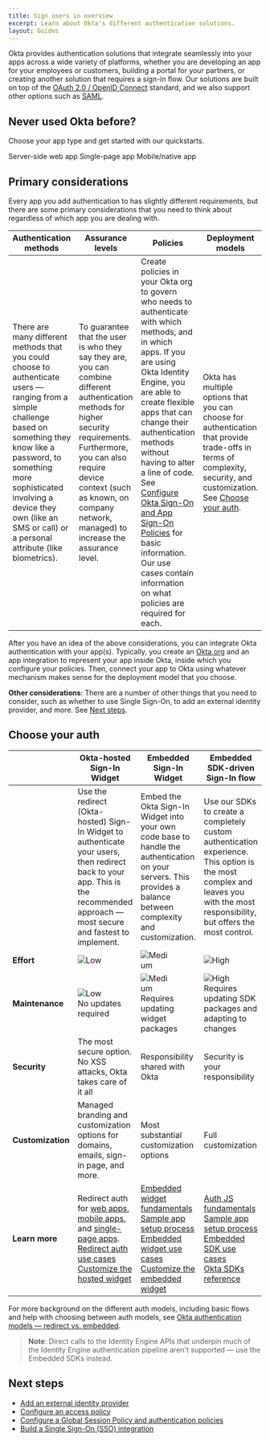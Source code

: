 ```yaml
---
title: Sign users in overview
excerpt: Learn about Okta's different authentication solutions.
layout: Guides
---
```


Okta provides authentication solutions that integrate seamlessly into your apps across a wide variety of platforms, whether you are developing an app for your employees or customers, building a portal for your partners, or creating another solution that requires a sign-in flow. Our solutions are built on top of the [OAuth 2.0 / OpenID Connect](/docs/concepts/oauth-openid/) standard, and we also support other options such as [SAML](/docs/concepts/saml/).

## Never used Okta before?

Choose your app type and get started with our quickstarts.

<Cards>
  <Card href="/docs/guides/quickstart/main/#server-side-web-app" headerImage="/img/app-types/icon-server.png">Server-side web app</Card>
  <Card href="/docs/guides/quickstart/main/#single-page-app" headerImage="/img/app-types/icon-spa.png">Single-page app</Card>
  <Card href="/docs/guides/quickstart/main/#mobile-native-app" headerImage="/img/app-types/icon-mobile-app.png">Mobile/native app</Card>
</Cards>

## Primary considerations

Every app you add authentication to has slightly different requirements, but there are some primary considerations that you need to think about regardless of which app you are dealing with.

| Authentication methods | Assurance levels | Policies | Deployment models |
| ---------------------- | ---------------- | -------- | ----------------- |
| There are many different methods that you could choose to authenticate users &mdash; ranging from a simple challenge based on something they know like a password, to something more sophisticated involving a device they own (like an SMS or call) or a personal attribute (like biometrics). | To guarantee that the user is who they say they are, you can combine different authentication methods for higher security requirements. Furthermore, you can also require device context (such as known, on company network, managed) to increase the assurance level. | Create policies in your Okta org to govern who needs to authenticate with which methods, and in which apps. If you are using Okta Identity Engine, you are able to create flexible apps that can change their authentication methods without having to alter a line of code. See [Configure Okta Sign-On and App Sign-On Policies](/docs/guides/configure-signon-policy/main/) for basic information. Our use cases contain information on what policies are required for each. | Okta has multiple options that you can choose for authentication that provide trade-offs in terms of complexity, security, and customization. See [Choose your auth](#choose-your-auth). |

After you have an idea of the above considerations, you can integrate Okta authentication with your app(s). Typically, you create an [Okta org](/docs/concepts/okta-organizations/) and an app integration to represent your app inside Okta, inside which you configure your policies. Then, connect your app to Okta using whatever mechanism makes sense for the deployment model that you choose.

**Other considerations**: There are a number of other things that you need to consider, such as whether to use Single Sign-On, to add an external identity provider, and more. See [Next steps](#next-steps).

## Choose your auth

| &nbsp; | Okta-hosted Sign-In Widget | Embedded Sign-In Widget | Embedded SDK-driven Sign-In flow|
| ------ | -------------------------- | ----------------------- | ------------------------- |
| &nbsp; | Use the redirect (Okta-hosted) Sign-In Widget to authenticate your users, then redirect back to your app. This is the recommended approach &mdash; most secure and fastest to implement. | Embed the Okta Sign-In Widget into your own code base to handle the authentication on your servers. This provides a balance between complexity and customization. | Use our SDKs to create a completely custom authentication experience. This option is the most complex and leaves you with the most responsibility, but offers the most control. |
| **Effort** | <span style="width: 50%;display:block">![Low](/img/ratings/low.png)</span> | <span style="width: 50%;display:block">![Medium](/img/ratings/medium.png)</span> | <span style="width: 50%;display:block">![High](/img/ratings/high.png)</span> |
| **Maintenance** | <span style="width: 50%;display:block">![Low](/img/ratings/low.png)</span> No updates required | <span style="width: 50%;display:block">![Medium](/img/ratings/medium.png)</span> Requires updating widget packages | <span style="width: 50%;display:block">![High](/img/ratings/high.png)</span> Requires updating SDK packages and adapting to changes |
| **Security** | The most secure option. No XSS attacks, Okta takes care of it all | Responsibility shared with Okta | Security is your responsibility |
| **Customization** | Managed branding and customization options for domains, emails, sign-in page, and more. | Most substantial customization options | Full customization |
| **Learn more** | Redirect auth for [web apps](/docs/guides/sign-into-web-app-redirect/), [mobile apps](/docs/guides/sign-into-mobile-app-redirect/), and [single-page apps](/docs/guides/sign-into-spa-redirect/).<br>[Redirect auth use cases](/docs/guides/sampleapp-oie-redirectauth/android/main/)<br>[Customize the hosted widget](/docs/guides/custom-widget/main/#style-the-okta-hosted-sign-in-widget) | [Embedded widget fundamentals](/docs/guides/embedded-siw/)<br>[Sample app setup process](/docs/guides/oie-embedded-common-org-setup/android/main/)<br>[Embedded widget use cases](/docs/guides/oie-embedded-widget-use-case-load/)<br>[Customize the embedded widget](/docs/guides/custom-widget/main/#style-the-self-hosted-sign-in-widget) | [Auth JS fundamentals](/docs/guides/auth-js/)<br>[Sample app setup process](/docs/guides/oie-embedded-common-org-setup/android/main/)<br>[Embedded SDK use cases](/docs/guides/oie-embedded-sdk-use-case-basic-sign-in/)<br>[Okta SDKs reference](/code/)|

For more background on the different auth models, including basic flows and help with choosing between auth models, see [Okta authentication models — redirect vs. embedded](/docs/concepts/redirect-vs-embedded/).

> **Note**: Direct calls to the Identity Engine APIs that underpin much of the Identity Engine authentication pipeline aren't supported &mdash; use the Embedded SDKs instead.

<EmbeddedBrowserWarning />

## Next steps

* [Add an external identity provider](/docs/guides/identity-providers/)
* [Configure an access policy](/docs/guides/configure-access-policy/main/)
* [Configure a Global Session Policy and authentication policies](/docs/guides/configure-signon-policy/main/)
* [Build a Single Sign-On (SSO) integration](/docs/guides/build-sso-integration/openidconnect/main/)
